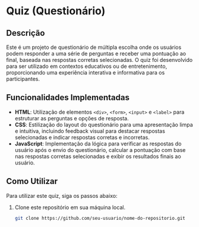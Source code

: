 # Quiz (Questionário)

## Descrição

Este é um projeto de questionário de múltipla escolha onde os usuários podem responder a uma série de perguntas e receber uma pontuação ao final, baseada nas respostas corretas selecionadas. O quiz foi desenvolvido para ser utilizado em contextos educativos ou de entretenimento, proporcionando uma experiência interativa e informativa para os participantes.

## Funcionalidades Implementadas

- **HTML**: Utilização de elementos `<div>`, `<form>`, `<input>` e `<label>` para estruturar as perguntas e opções de resposta.
- **CSS**: Estilização do layout do questionário para uma apresentação limpa e intuitiva, incluindo feedback visual para destacar respostas selecionadas e indicar respostas corretas e incorretas.
- **JavaScript**: Implementação da lógica para verificar as respostas do usuário após o envio do questionário, calcular a pontuação com base nas respostas corretas selecionadas e exibir os resultados finais ao usuário.

## Como Utilizar

Para utilizar este quiz, siga os passos abaixo:

1. Clone este repositório em sua máquina local.
   ```bash
   git clone https://github.com/seu-usuario/nome-do-repositorio.git
   ```
